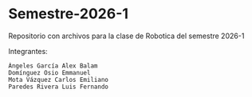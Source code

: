 # Semestre-2026-1
Repositorio con archivos para la clase de Robotica del semestre 2026-1

Integrantes:

    Ángeles García Alex Balam
    Domínguez Osio Emmanuel
    Mota Vázquez Carlos Emiliano
    Paredes Rivera Luis Fernando
    